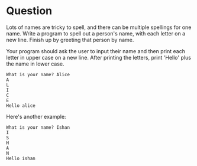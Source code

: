 # Question

Lots of names are tricky to spell, and there can be multiple spellings for one name. Write a program to spell out a person's name, with each letter on a new line. Finish up by greeting that person by name.

Your program should ask the user to input their name and then print each letter in upper case on a new line. After printing the letters, print 'Hello' plus the name in lower case.

```
What is your name? Alice
A
L
I
C
E
Hello alice
```
Here's another example:
```
What is your name? Ishan
I
S
H
A
N
Hello ishan
```
